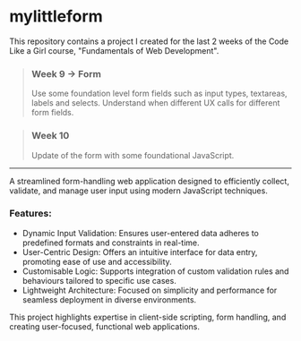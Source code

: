# mylittleform

This repository contains a project I created for the last 2 weeks of the Code Like a Girl course, "Fundamentals of Web Development".

>### Week 9 &rarr; Form
>Use some foundation level form fields such as input types, textareas, labels and selects.
>Understand when different UX calls for different form fields.

>### Week 10
>Update of the form with some foundational JavaScript.

____
A streamlined form-handling web application designed to efficiently collect, validate, and manage user input using modern JavaScript techniques.

### Features:
- Dynamic Input Validation: Ensures user-entered data adheres to predefined formats and constraints in real-time.
- User-Centric Design: Offers an intuitive interface for data entry, promoting ease of use and accessibility.
- Customisable Logic: Supports integration of custom validation rules and behaviours tailored to specific use cases.
- Lightweight Architecture: Focused on simplicity and performance for seamless deployment in diverse environments.
  
This project highlights expertise in client-side scripting, form handling, and creating user-focused, functional web applications.
